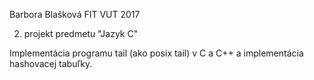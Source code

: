 Barbora Blašková
FIT VUT
2017

2. projekt predmetu "Jazyk C"

Implementácia programu tail (ako posix tail) v C a C++ a implementácia hashovacej tabuľky.
